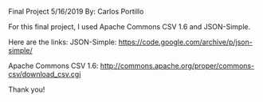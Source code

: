 Final Project 5/16/2019
By: Carlos Portillo

For this final project, I used Apache Commons CSV 1.6 and JSON-Simple.

Here are the links: 
JSON-Simple: https://code.google.com/archive/p/json-simple/

Apache Commons CSV 1.6: http://commons.apache.org/proper/commons-csv/download_csv.cgi

Thank you!
